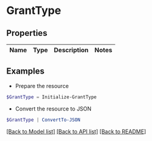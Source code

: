 # GrantType
## Properties

Name | Type | Description | Notes
------------ | ------------- | ------------- | -------------

## Examples

- Prepare the resource
```powershell
$GrantType = Initialize-GrantType 
```

- Convert the resource to JSON
```powershell
$GrantType | ConvertTo-JSON
```

[[Back to Model list]](../README.md#documentation-for-models) [[Back to API list]](../README.md#documentation-for-api-endpoints) [[Back to README]](../README.md)

